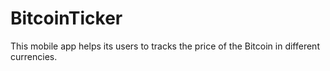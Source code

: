 # BitcoinTicker
This mobile app helps its users to tracks the price of the Bitcoin in different currencies.


